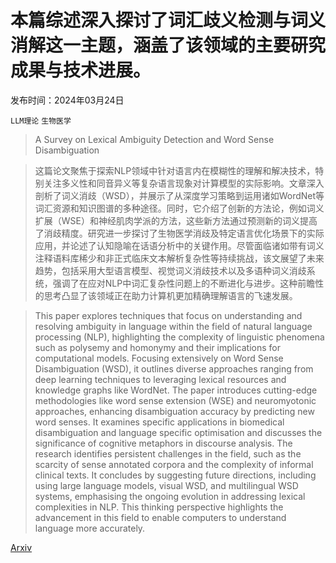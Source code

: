 # 本篇综述深入探讨了词汇歧义检测与词义消解这一主题，涵盖了该领域的主要研究成果与技术进展。

发布时间：2024年03月24日

`LLM理论` `生物医学`

> A Survey on Lexical Ambiguity Detection and Word Sense Disambiguation

> 这篇论文聚焦于探索NLP领域中针对语言内在模糊性的理解和解决技术，特别关注多义性和同音异义等复杂语言现象对计算模型的实际影响。文章深入剖析了词义消歧（WSD），并展示了从深度学习策略到运用诸如WordNet等词汇资源和知识图谱的多种途径。同时，它介绍了创新的方法论，例如词义扩展（WSE）和神经肌肉学派的方法，这些新方法通过预测新的词义提高了消歧精度。研究进一步探讨了生物医学消歧及特定语言优化场景下的实际应用，并论述了认知隐喻在话语分析中的关键作用。尽管面临诸如带有词义注释语料库稀少和非正式临床文本解析复杂性等持续挑战，该文展望了未来趋势，包括采用大型语言模型、视觉词义消歧技术以及多语种词义消歧系统，强调了在应对NLP中词汇复杂性问题上的不断进化与进步。这种前瞻性的思考凸显了该领域正在助力计算机更加精确理解语言的飞速发展。

> This paper explores techniques that focus on understanding and resolving ambiguity in language within the field of natural language processing (NLP), highlighting the complexity of linguistic phenomena such as polysemy and homonymy and their implications for computational models. Focusing extensively on Word Sense Disambiguation (WSD), it outlines diverse approaches ranging from deep learning techniques to leveraging lexical resources and knowledge graphs like WordNet. The paper introduces cutting-edge methodologies like word sense extension (WSE) and neuromyotonic approaches, enhancing disambiguation accuracy by predicting new word senses. It examines specific applications in biomedical disambiguation and language specific optimisation and discusses the significance of cognitive metaphors in discourse analysis. The research identifies persistent challenges in the field, such as the scarcity of sense annotated corpora and the complexity of informal clinical texts. It concludes by suggesting future directions, including using large language models, visual WSD, and multilingual WSD systems, emphasising the ongoing evolution in addressing lexical complexities in NLP. This thinking perspective highlights the advancement in this field to enable computers to understand language more accurately.

[Arxiv](https://arxiv.org/abs/2403.16129)